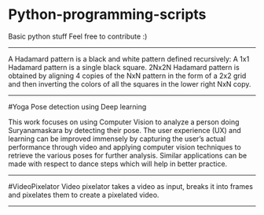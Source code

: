 # Python-programming-scripts

Basic python stuff
Feel free to contribute :)
_____________________________________________________________________________________________________________________________________________________
A Hadamard pattern is a black and white pattern defined recursively: A 1x1 Hadamard pattern is a single black square. 2Nx2N Hadamard pattern is obtained by aligning 4 copies of the NxN pattern in the form of a 2x2 grid and then inverting the colors of all the squares in the lower right NxN copy.
_____________________________________________________________________________________________________________________________________________________
#Yoga Pose detection using Deep learning

This work focuses on using Computer Vision to analyze a person doing Suryanamaskara by detecting their pose. The user experience (UX) and learning can be improved immensely by capturing the user’s actual performance through video and applying computer vision techniques to retrieve the various poses for further analysis. Similar applications can be made with respect to dance steps which will help in better practice.
_____________________________________________________________________________________________________________________________________________________
#VideoPixelator
Video pixelator takes a video as input, breaks it into frames and pixelates them to create a pixelated video.
_____________________________________________________________________________________________________________________________________________________
